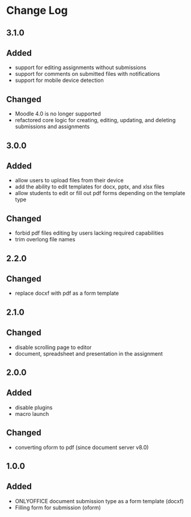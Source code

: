 # Change Log

## 3.1.0
## Added
- support for editing assignments without submissions
- support for comments on submitted files with notifications
- support for mobile device detection

## Changed
- Moodle 4.0 is no longer supported
- refactored core logic for creating, editing, updating, and deleting submissions and assignments

## 3.0.0
## Added
- allow users to upload files from their device
- add the ability to edit templates for docx, pptx, and xlsx files
- allow students to edit or fill out pdf forms depending on the template type

## Changed
- forbid pdf files editing by users lacking required capabilities
- trim overlong file names

## 2.2.0
## Changed
- replace docxf with pdf as a form template

## 2.1.0
## Changed
- disable scrolling page to editor
- document, spreadsheet and presentation in the assignment

## 2.0.0
## Added
- disable plugins
- macro launch

## Changed
- converting oform to pdf (since document server v8.0)

## 1.0.0
## Added
- ONLYOFFICE document submission type as a form template (docxf)
- Filling form for submission (oform)
